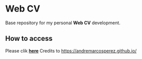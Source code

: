 # Web CV

Base repository for my personal **Web CV** development.

## How to access

Please clik [**here**](https://renato-nmoraes.github.io/)
Credits to https://andremarcosperez.github.io/


